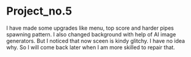 # Project_no.5
I have made some upgrades like menu, top score and harder pipes spawning pattern. I also changed background with help of AI image generators. But I noticed that now sceen is kindy glitchy. I have no idea why.
So I will come back later when I am more skilled to repair that.
